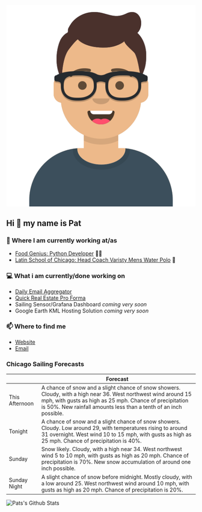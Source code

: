 [![Social banner for p-j-falconer](https://raw.githubusercontent.com/P-J-FALCONER/P-J-FALCONER/master/assets/avataaars.svg)](https://patfalconer.com/)
## Hi :wave: my name is Pat

### 💼 Where I am currently working at/as
- [Food Genius: Python Developer](https://getfoodgenius.com/) 🍔🐍
- [Latin School of Chicago: Head Coach Varisty Mens Water Polo](https://www.latinschool.org/) 🤽


### 💻 What i am currently/done working on
 - [Daily Email Aggregator](https://github.com/P-J-FALCONER/dott_daily_mail)
 - [Quick Real Estate Pro Forma](https://github.com/P-J-FALCONER/henry)
 - Sailing Sensor/Grafana Dashboard *coming very soon*
 - Google Earth KML Hosting Solution *coming very soon*

### 📫 Where to find me
 - [Website](https://patfalconer.com/)
 - [Email](mailto:patrick.j.falconer@gmail.com)


### Chicago Sailing Forecasts
|   | Forecast  |
|---|---|
| This Afternoon | A chance of snow and a slight chance of snow showers. Cloudy, with a high near 36. West northwest wind around 15 mph, with gusts as high as 25 mph. Chance of precipitation is 50%. New rainfall amounts less than a tenth of an inch possible. |
| Tonight | A chance of snow and a slight chance of snow showers. Cloudy. Low around 29, with temperatures rising to around 31 overnight. West wind 10 to 15 mph, with gusts as high as 25 mph. Chance of precipitation is 40%. |
| Sunday | Snow likely. Cloudy, with a high near 34. West northwest wind 5 to 10 mph, with gusts as high as 20 mph. Chance of precipitation is 70%. New snow accumulation of around one inch possible. |
| Sunday Night | A slight chance of snow before midnight. Mostly cloudy, with a low around 25. West northwest wind around 10 mph, with gusts as high as 20 mph. Chance of precipitation is 20%. |

![Pats's Github Stats](https://github-readme-stats.vercel.app/api?username=p-j-falconer&show_icons=true&theme=radical)
